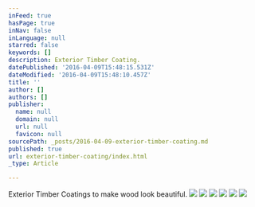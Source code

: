```yaml
---
inFeed: true
hasPage: true
inNav: false
inLanguage: null
starred: false
keywords: []
description: Exterior Timber Coating.
datePublished: '2016-04-09T15:48:15.531Z'
dateModified: '2016-04-09T15:48:10.457Z'
title: ''
author: []
authors: []
publisher:
  name: null
  domain: null
  url: null
  favicon: null
sourcePath: _posts/2016-04-09-exterior-timber-coating.md
published: true
url: exterior-timber-coating/index.html
_type: Article

---
```

Exterior Timber Coatings to make wood look beautiful.
![](https://the-grid-user-content.s3-us-west-2.amazonaws.com/f750f95f-ee58-4b58-96a9-303e92f17a26.jpg)
![](https://the-grid-user-content.s3-us-west-2.amazonaws.com/c7e29f26-2aa2-48d2-8376-6643a7cb8621.jpg)
![](https://the-grid-user-content.s3-us-west-2.amazonaws.com/e5f9a30f-97a3-4509-9049-5bd989a546af.jpg)
![](https://the-grid-user-content.s3-us-west-2.amazonaws.com/e3ede67a-28d4-4dd9-9f35-d23a718c13d0.jpg)
![](https://the-grid-user-content.s3-us-west-2.amazonaws.com/f66ceee4-242b-41b5-b117-cab81bedd524.jpg)
![](https://the-grid-user-content.s3-us-west-2.amazonaws.com/4d852cb0-a9da-450c-beb0-df8b18c051e6.jpg)